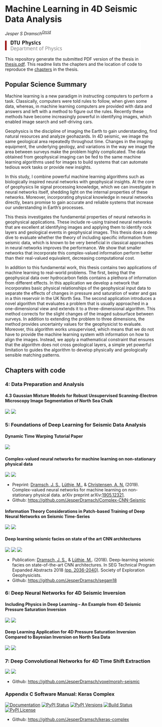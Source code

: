 # Machine Learning in 4D Seismic Data Analysis
_Jesper S Dramsch<sup>[Orcid](https://orcid.org/0000-0001-8273-905X)</sup>_

![DTU Logo](graphics/fysik_uk.png)

This repository generate the submitted PDF version of the thesis in [thesis.pdf](Dramsch_PhD_Thesis.pdf). This readme lists the chapters and the location of code to reproduce the [chapters](#Chapters-with-code) in the thesis. 

## Popular Science Summary
Machine learning is a new paradigm in instructing computers to perform a task. Classically, computers were told rules to follow, when given some data, whereas, in machine learning computers are provided with data and answers and left with a method to figure out the rules. Recently these methods have become increasingly powerful in identifying images, which enabled image search and self-driving cars.

Geophysics is the discipline of imaging the Earth to gain understanding, find natural resources and analyze geohazards. In 4D seismic, we image the same geological area repeatedly throughout time. Changes in the imaging equipment, the underlying geology, and variations in the way we image the area between surveys make the problem highly complicated. The data obtained from geophysical imaging can be fed to the same machine learning algorithms used for images to build systems that can automate tedious work tasks or provide new insights. 

In this study, I combine powerful machine learning algorithms such as biologically inspired neural networks with geophysical insights. At the core of geophysics lie signal processing knowledge, which we can investigate in neural networks itself, shedding light on the internal properties of these networks. Moreover, incorporating physical knowledge in neural networks directly, bears promise to gain accurate and reliable systems that increase our understanding in Earth’s processes.

This thesis investigates the fundamental properties of neural networks in geophysical applications. These include re-using trained neural networks that are excellent at identifying images and applying them to identify rock layers and geological events in geophysical images. This thesis does a deep dive to evaluate whether the theory of including specific information from seismic data, which is known to be very beneficial in classical approaches in neural networks improves the performance. We show that smaller networks that incorporate this complex-valued information perform better than their real-valued equivalent, decreasing computational cost.

In addition to this fundamental work, this thesis contains two applications of machine learning to real-world problems. The first, being that the geophysical data over hydrocarbon fields contains a plethora of information from different effects. In this application we develop a network that incorporates basic physical relationships of the geophysical input data to separate the effects of changes in pressure and saturation of water and gas in a thin reservoir in the UK North Sea. The second application introduces a novel algorithm that evaluates a problem that is usually approached in a one-dimensional view and extends it to a three-dimensional algorithm. This method corrects for the slight changes of the imaged subsurface between surveys. In addition to extending the problem to three dimensions, the method provides uncertainty values for the geophysicist to evaluate. Moreover, this algorithm works unsupervised, which means that we do not have to provide the machine learning system with information on how to align the images. Instead, we apply a mathematical constraint that ensures that the algorithm does not cross geological layers, a simple yet powerful limitation to guides the algorithm to develop physically and geologically sensible matching patterns.

## Chapters with code

### 4: Data Preparation and Analysis
#### 4.3 Gaussian Mixture Models for Robust Unsupervised Scanning-Electron Microscopy Image Segmentation of North Sea Chalk
[![](https://img.shields.io/badge/PDF-Download-important)](https://github.com/JesperDramsch/PhD-Thesis/blob/master/papers/2018.2.pdf) [![](https://img.shields.io/badge/talk-presentation-informational)](https://doi.org/10.6084/m9.figshare.7421489.v1)


### 5: Foundations of Deep Learning for Seismic Data Analysis
#### Dynamic Time Warping Tutorial Paper
[![](https://img.shields.io/badge/PDF-Download-important)](https://github.com/JesperDramsch/PhD-Thesis/blob/master/papers/2019.4.pdf)

#### Complex-valued neural networks for machine learning on non-stationary physical data
[![](https://img.shields.io/badge/PDF-Download-important)](https://github.com/JesperDramsch/PhD-Thesis/blob/master/papers/2019.1.pdf) ![](https://img.shields.io/badge/license-Apache--2.0-green)

- Preprint: [Dramsch, J. S.](https://orcid.org/0000-0001-8273-905X), [Lüthje, M.](https://orcid.org/0000-0003-2715-1653), & [Christensen, A. N.](https://orcid.org/0000-0002-3668-3128) (2019). Complex-valued neural networks for machine learning on non-stationary physical data. arXiv preprint arXiv:[1905.12321](https://arxiv.org/abs/1905.12321).
- Github: https://github.com/JesperDramsch/Complex-CNN-Seismic

#### Information Theory Considerations in Patch-based Training of Deep Neural Networks on Seismic Time-Series
[![](https://img.shields.io/badge/PDF-Download-important)](https://github.com/JesperDramsch/PhD-Thesis/blob/master/papers/2018.3.pdf) [![](https://img.shields.io/badge/talk-poster-informational)](https://doi.org/10.6084/m9.figshare.7421474.v1)

#### Deep learning seismic facies on state of the art CNN architectures
[![](https://img.shields.io/badge/PDF-Download-important)](https://github.com/JesperDramsch/PhD-Thesis/blob/master/papers/2018.4.pdf) [![](https://img.shields.io/badge/talk-presentation-informational)](https://doi.org/10.6084/m9.figshare.7301645.v1) ![](https://img.shields.io/badge/license-MIT-green)

- Publication: [Dramsch, J. S.](https://orcid.org/0000-0001-8273-905X), & [Lüthje, M.](https://orcid.org/0000-0003-2715-1653). (2018). Deep-learning seismic facies on state-of-the-art CNN architectures. In SEG Technical Program Expanded Abstracts 2018 [(pp. 2036-2040)](https://dramsch.net/assets/files/SEG_expanded_abstract_2018___Deep_learning_seismic_facies_on_state_of_the_art_CNN_architectures.pdf). Society of Exploration Geophysicists.
- Github: https://github.com/JesperDramsch/segam18

### 6: Deep Neural Networks for 4D Seismic Inversion
#### Including Physics in Deep Learning – An Example from 4D Seismic Pressure Saturation Inversion
[![](https://img.shields.io/badge/PDF-Download-important)](https://github.com/JesperDramsch/PhD-Thesis/blob/master/papers/2019.3.pdf) [![](https://img.shields.io/badge/talk-presentation-informational)](https://doi.org/10.6084/m9.figshare.8218421.v1)
#### Deep Learning Application for 4D Pressure Saturation Inversion Compared to Bayesian Inversion on North Sea Data
[![](https://img.shields.io/badge/PDF-Download-important)](https://github.com/JesperDramsch/PhD-Thesis/blob/master/papers/2019.2.pdf) [![](https://img.shields.io/badge/talk-presentation-informational)](https://doi.org/10.6084/m9.figshare.7963775.v1)

### 7: Deep Convolutional Networks for 4D Time Shift Extraction
[![](https://img.shields.io/badge/PDF-Download-important)](https://github.com/JesperDramsch/PhD-Thesis/blob/master/papers/2019.5.pdf) ![](https://img.shields.io/badge/license-GPL--3.0-green)
- Github: https://github.com/JesperDramsch/voxelmorph-seismic

### Appendix C Software Manual: Keras Complex
[![Documentation](https://readthedocs.org/projects/keras-complex/badge/?version=latest)](https://keras-complex.readthedocs.io/) [![PyPI Status](https://img.shields.io/pypi/status/keras-complex.svg)](https://pypi.python.org/pypi/keras-complex) [![PyPI Versions](https://img.shields.io/pypi/pyversions/keras-complex.svg)](https://pypi.python.org/pypi/keras-complex) [![Build Status](https://travis-ci.org/JesperDramsch/keras-complex.svg?branch=master)](https://travis-ci.org/JesperDramsch/keras-complex) [![PyPI License](https://img.shields.io/pypi/l/keras-complex.svg)](LICENSCE.md)

- Github: https://github.com/JesperDramsch/keras-complex
